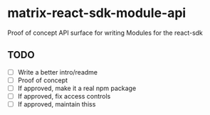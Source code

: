 # matrix-react-sdk-module-api
Proof of concept API surface for writing Modules for the react-sdk

## TODO

* [ ] Write a better intro/readme
* [ ] Proof of concept
* [ ] If approved, make it a real npm package
* [ ] If approved, fix access controls
* [ ] If approved, maintain thiss
